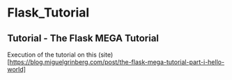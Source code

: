 # Flask_Tutorial
## Tutorial - The Flask MEGA Tutorial

Execution of the tutorial on this (site)[https://blog.miguelgrinberg.com/post/the-flask-mega-tutorial-part-i-hello-world]


